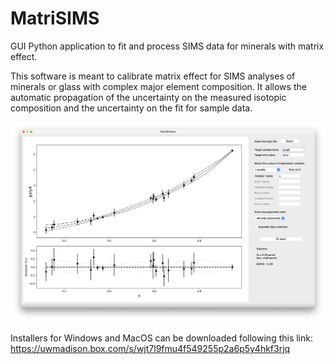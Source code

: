 # MatriSIMS
GUI Python application to fit and process SIMS data for minerals with matrix effect.

This software is meant to calibrate matrix effect for SIMS analyses of minerals or glass with complex major element composition.
It allows the automatic propagation of the uncertainty on the measured isotopic composition and the uncertainty on the fit for sample data.

![name-of-you-image](https://github.com/G-Siron/MatriSIMS/blob/bd4124272b09849870d092f4fb20294f9e0619ef/MatriSIMS/Screen_Shot_MatriSIMS_Layout.png)

Installers for Windows and MacOS can be downloaded following this link:
https://uwmadison.box.com/s/wjt7l9fmu4f549255p2a6p5y4hkf3rjq

